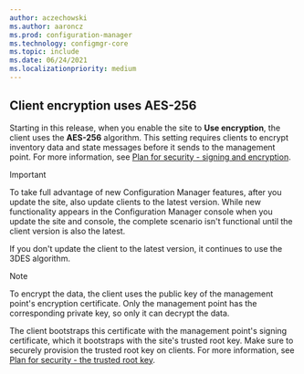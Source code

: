 ```yaml
---
author: aczechowski
ms.author: aaroncz
ms.prod: configuration-manager
ms.technology: configmgr-core
ms.topic: include
ms.date: 06/24/2021
ms.localizationpriority: medium
---
```


## <a name="bkmk_encrypt"></a> Client encryption uses AES-256

<!--10129759-->

Starting in this release, when you enable the site to **Use encryption**, the client uses the **AES-256** algorithm. This setting requires clients to encrypt inventory data and state messages before it sends to the management point. For more information, see [Plan for security - signing and encryption](../../../../plan-design/security/plan-for-security.md#signing-and-encryption).

> [!IMPORTANT]
> To take full advantage of new Configuration Manager features, after you update the site, also update clients to the latest version. While new functionality appears in the Configuration Manager console when you update the site and console, the complete scenario isn't functional until the client version is also the latest.
>
> If you don't update the client to the latest version, it continues to use the 3DES algorithm.

> [!NOTE]
> To encrypt the data, the client uses the public key of the management point's encryption certificate. Only the management point has the corresponding private key, so only it can decrypt the data.
>
> The client bootstraps this certificate with the management point's signing certificate, which it bootstraps with the site's trusted root key. Make sure to securely provision the trusted root key on clients. For more information, see [Plan for security - the trusted root key](../../../../plan-design/security/plan-for-security.md#the-trusted-root-key).
